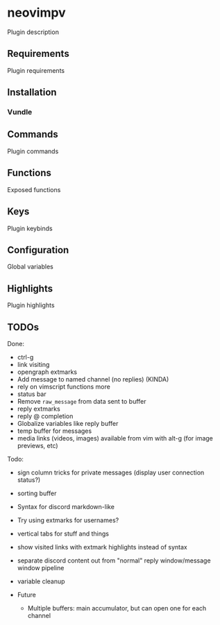 neovimpv
========

Plugin description

Requirements
------------

Plugin requirements


Installation
------------

### Vundle

<!--
Place the following in `~/.config/nvim/init.vim`:
```vim
Plugin 'queue-miscreant/neovimpv'
```
Make sure the file is sourced and run `:PluginInstall`.
-->


Commands
--------

Plugin commands


Functions
---------

Exposed functions

Keys
----

Plugin keybinds


Configuration
-------------

Global variables


Highlights
----------

Plugin highlights


TODOs
-----

Done:
- ctrl-g
- link visiting
- opengraph extmarks
- Add message to named channel (no replies) (KINDA)
- rely on vimscript functions more
- status bar
- Remove `raw_message` from data sent to buffer
- reply extmarks
- reply @ completion
- Globalize variables like reply buffer
- temp buffer for messages
- media links (videos, images) available from vim with alt-g (for image previews, etc)

Todo:
- sign column tricks for private messages (display user connection status?)
- sorting buffer

- Syntax for discord markdown-like

- Try using extmarks for usernames?
- vertical tabs for stuff and things
- show visited links with extmark highlights instead of syntax

- separate discord content out from "normal" reply window/message window pipeline
- variable cleanup

- Future
    - Multiple buffers: main accumulator, but can open one for each channel
